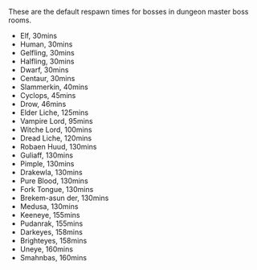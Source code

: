 These are the default respawn times for bosses in dungeon master boss rooms.

*   Elf, 30mins
*   Human, 30mins
*   Gelfling, 30mins
*   Halfling, 30mins
*   Dwarf, 30mins
*   Centaur, 30mins
*   Slammerkin, 40mins
*   Cyclops, 45mins
*   Drow, 46mins
*   Elder Liche, 125mins
*   Vampire Lord, 95mins
*   Witche Lord, 100mins
*   Dread Liche, 120mins
*   Robaen Huud, 130mins
*   Guliaff, 130mins
*   Pimple, 130mins
*   Drakewla, 130mins
*   Pure Blood, 130mins
*   Fork Tongue, 130mins
*   Brekem-asun der, 130mins
*   Medusa, 130mins
*   Keeneye, 155mins
*   Pudanrak, 155mins
*   Darkeyes, 158mins
*   Brighteyes, 158mins
*   Uneye, 160mins
*   Smahnbas, 160mins